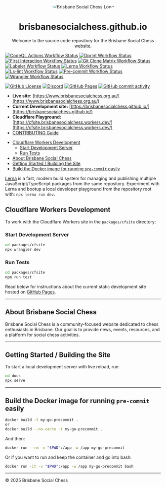 <div align="center">
  <img src="https://avatars.githubusercontent.com/u/61562340?s=400&v=4" alt="Brisbane Social Chess Logo" style="border-radius: 50%;">
  <h1>brisbanesocialchess.github.io</h1>

Welcome to the source code repository for the Brisbane Social Chess website.

</div>

[![CodeQL Actions Workflow Status](https://img.shields.io/github/actions/workflow/status/brisbanesocialchess/brisbanesocialchess.github.io/.github%2Fworkflows%2Fcodeql.yml?label=codeql)](https://github.com/brisbanesocialchess/brisbanesocialchess.github.io/actions/workflows/codeql.yml)
[![Dprint Workflow Status](https://img.shields.io/github/actions/workflow/status/brisbanesocialchess/brisbanesocialchess.github.io/.github%2Fworkflows%2Fdprint.yml?label=dprint)](https://github.com/brisbanesocialchess/brisbanesocialchess.github.io/actions/workflows/dprint.yml)
[![First Interaction Workflow Status](https://img.shields.io/github/actions/workflow/status/brisbanesocialchess/brisbanesocialchess.github.io/.github%2Fworkflows%2Ffirst-interaction.yml?label=first-interaction)](https://github.com/brisbanesocialchess/brisbanesocialchess.github.io/actions/workflows/first-interaction.yml)
[![Git Clone Matrix Workflow Status](https://img.shields.io/github/actions/workflow/status/brisbanesocialchess/brisbanesocialchess.github.io/.github%2Fworkflows%2Fgit-clone-matrix.yml?label=git-clone-matrix)](https://github.com/brisbanesocialchess/brisbanesocialchess.github.io/actions/workflows/git-clone-matrix.yml)
[![Labeler Workflow Status](https://img.shields.io/github/actions/workflow/status/brisbanesocialchess/brisbanesocialchess.github.io/.github%2Fworkflows%2Flabeler.yml?label=labeler)](https://github.com/brisbanesocialchess/brisbanesocialchess.github.io/actions/workflows/labeler.yml)
[![Lerna Workflow Status](https://img.shields.io/github/actions/workflow/status/brisbanesocialchess/brisbanesocialchess.github.io/.github%2Fworkflows%2Flerna.yml?label=lerna)](https://github.com/brisbanesocialchess/brisbanesocialchess.github.io/actions/workflows/lerna.yml)
[![Ls-lint Workflow Status](https://img.shields.io/github/actions/workflow/status/brisbanesocialchess/brisbanesocialchess.github.io/.github%2Fworkflows%2Fls-lint.yml?label=ls-lint)](https://github.com/brisbanesocialchess/brisbanesocialchess.github.io/actions/workflows/ls-lint.yml)
[![Pre-commit Workflow Status](https://img.shields.io/github/actions/workflow/status/brisbanesocialchess/brisbanesocialchess.github.io/.github%2Fworkflows%2Fpre-commit.yml?label=pre-commit)](https://github.com/brisbanesocialchess/brisbanesocialchess.github.io/actions/workflows/pre-commit.yml)
[![Wrangler Workflow Status](https://img.shields.io/github/actions/workflow/status/brisbanesocialchess/brisbanesocialchess.github.io/.github%2Fworkflows%2Fwrangler.yml?label=wrangler)](https://github.com/brisbanesocialchess/brisbanesocialchess.github.io/actions/workflows/wrangler.yml)

[![GitHub License](https://img.shields.io/github/license/brisbanesocialchess/brisbanesocialchess.github.io)](LICENSE)
[![Discord](https://img.shields.io/discord/1299539471964049448?label=Discord)](https://discord.com/invite/JWBKhQmzvD)
[![GitHub Pages](https://img.shields.io/website?url=https%3A%2F%2Fbrisbanesocialchess.github.io&label=github-pages)](https://brisbanesocialchess.github.io)
[![GitHub commit activity](https://img.shields.io/github/commit-activity/w/brisbanesocialchess/brisbanesocialchess.github.io)](https://github.com/brisbanesocialchess/brisbanesocialchess.github.io/graphs/commit-activity)

- **Live site:** [https://www.brisbanesocialchess.org.au/](https://www.brisbanesocialchess.org.au/)
- **Current Development site:** [https://brisbanesocialchess.github.io/](https://brisbanesocialchess.github.io/)
- **Cloudflare Playground:** [https://cfsite.brisbanesocialchess.workers.dev/](https://cfsite.brisbanesocialchess.workers.dev/)
- [CONTRIBUTING Guide](CONTRIBUTING.md)

<!-- START doctoc generated TOC please keep comment here to allow auto update -->
<!-- DON'T EDIT THIS SECTION, INSTEAD RE-RUN doctoc TO UPDATE -->

- [Cloudflare Workers Development](#cloudflare-workers-development)
  - [Start Development Server](#start-development-server)
  - [Run Tests](#run-tests)
- [About Brisbane Social Chess](#about-brisbane-social-chess)
- [Getting Started / Building the Site](#getting-started--building-the-site)
- [Build the Docker image for running `pre-commit` easily](#build-the-docker-image-for-running-pre-commit-easily)

<!-- END doctoc generated TOC please keep comment here to allow auto update -->

[Lerna](https://lerna.js.org/) is a fast, modern build system for managing and publishing multiple JavaScript/TypeScript packages from the same repository.
Experiment with Lerna and bootup a local developer playground from the repository root with: `npx lerna run dev`.

## Cloudflare Workers Development

To work with the Cloudflare Workers site in the `packages/cfsite` directory:

### Start Development Server

```bash
cd packages/cfsite
npx wrangler dev
```

### Run Tests

```bash
cd packages/cfsite
npm run test
```

Read below for instructions about the current static development site hosted on [GitHub Pages](https://pages.github.com/).

---

## About Brisbane Social Chess

Brisbane Social Chess is a community-focused website dedicated to chess enthusiasts in Brisbane.
Our goal is to provide news, events, resources, and a platform for social chess activities.

---

## Getting Started / Building the Site

To start a local development server with live reload, run:

```bash
cd docs
npx serve
```

---

## Build the Docker image for running `pre-commit` easily

```bash
docker build -t my-go-precommit .
or
docker build --no-cache -t my-go-precommit .
```

And then:

```bash
docker run --rm -v "$PWD":/app -w /app my-go-precommit
```

Or if you want to run and keep the container and go into bash:

```bash
docker run -it -v "$PWD":/app -w /app my-go-precommit bash
```

---

© 2025 Brisbane Social Chess
